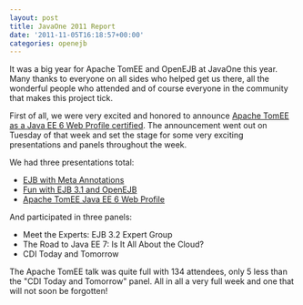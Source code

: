 ```yaml
---
layout: post
title: JavaOne 2011 Report
date: '2011-11-05T16:18:57+00:00'
categories: openejb
---
```

It was a big year for Apache TomEE and OpenEJB at JavaOne this year.  Many thanks to everyone on all sides who helped get us there, all the wonderful people who attended and of course everyone in the community that makes this project tick.

First of all, we were very excited and honored to announce <a href="https://blogs.apache.org/foundation/entry/the_apache_software_foundation_announces17">Apache TomEE as a Java EE 6 Web Profile certified</a>.  The announcement went out on Tuesday of that week and set the stage for some very exciting presentations and panels throughout the week.

We had three presentations total:

<ul>
  <li><a href="http://www.slideshare.net/dblevins1/2011-java-oneejbwithmetaannotations">EJB with Meta Annotations</a></li>
  <li><a href="http://www.slideshare.net/dblevins1/fun-with-ejb-31-and-openejb">Fun with EJB 3.1 and OpenEJB</a></li>
  <li><a href="http://www.slideshare.net/dblevins1/2011-java-oneapachetomeejavaee6webprofile">Apache TomEE Java EE 6 Web Profile</a></li>
</ul>

And participated in three panels:

<ul>
  <li>Meet the Experts: EJB 3.2 Expert Group</li>
  <li>The Road to Java EE 7: Is It All About the Cloud?</li>
  <li>CDI Today and Tomorrow</li>
</ul>

The Apache TomEE talk was quite full with 134 attendees, only 5 less than the "CDI Today and Tomorrow" panel.  All in all a very full week and one that will not soon be forgotten!
